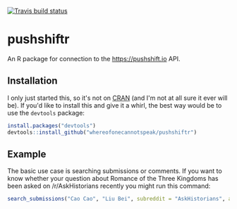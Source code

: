 [![Travis build status](https://travis-ci.org/whereofonecannotspeak/pushshiftr.svg?branch=master)](https://travis-ci.org/whereofonecannotspeak/pushshiftr)

# pushshiftr

An R package for connection to the https://pushshift.io API.

## Installation

I only just started this, so it's not on [CRAN](https://CRAN.R-project.org) (and I'm not at all sure it ever will be). If you'd like to install this and give it a whirl, the best way would be to use the `devtools` package:

``` r
install.packages("devtools")
devtools::install_github("whereofonecannotspeak/pushshiftr")
```

## Example

The basic use case is searching submissions or comments. If you want to know whether your question about Romance of the Three Kingdoms has been asked on /r/AskHistorians recently you might run this command:

``` r
search_submissions("Cao Cao", "Liu Bei", subreddit = "AskHistorians", after = "30d")
```

